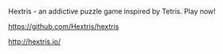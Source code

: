 Hextris - an addictive puzzle game inspired by Tetris. Play now!

https://github.com/Hextris/hextris

http://hextris.io/
